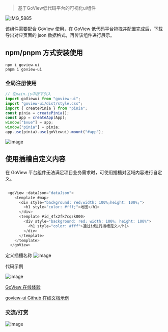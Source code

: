 <!--
 * @Author: yangyu 1431330771@qq.com
 * @Date: 2021-12-11 19:46:50
 * @LastEditors: yangyu 1431330771@qq.com
 * @LastEditTime: 2024-12-30 17:54:22
 * @FilePath: \goview-ui-main\README.md
 * @Description: 这是默认设置,请设置`customMade`, 打开koroFileHeader查看配置 进行设置: https://github.com/OBKoro1/koro1FileHeader/wiki/%E9%85%8D%E7%BD%AE
-->

> 基于GoView低代码平台的可视化ui组件

![IMG_5885](https://yangzzyu.github.io/goview-ui/assets/1734597091546.jpg)

该组件需要配合 GoView 使用，在 GoView 低代码平台拖拽并配置完成后，下载导出对应页面的 json 数据格式，再传该组件进行展示。

## npm/pnpm 方式安装使用

```shell
npm i goview-ui
pnpm i goview-ui
```

### 全局注册使用

```js
// 在main.js中按下引入
import goViewui from "goview-ui";
import "goview-ui/dist/style.css";
import { createPinia } from "pinia";
const pinia = createPinia();
const app = createApp(App);
window["$vue"] = app;
window["pinia"] = pinia;
app.use(pinia).use(goViewui).mount("#app");
```

![image](https://yangzzyu.github.io/goview-ui/assets/b217be17d8d98e0197876f39171c8ed.png)

## 使用插槽自定义内容

在 GoView 平台组件无法满足项目业务需求时，可使用插槽对区域内容进行自定义。

```js

 <goView :dataJson="dataJson">
    <template #map>
      <div style="background: red;width: 100%;height: 100%;">
        <h1 style="color: #fff;">地图</h1>
      </div>
      <template #id_4fx2fk7cqzk000>
        <div style="background: red; width: 100%; height: 100%">
          <h1 style="color: #fff">通过id进行插槽定义</h1>
        </div>
      </template>
    </template>
  </goView>
```
定义插槽名称
![image](https://yangzzyu.github.io/goview-ui/assets/99cb469c2e74ac6d2b3e59f9bc03357.png)


代码示例
<!-- ![image](https://yangzzyu.github.io/goview-ui/assets/1734673662701.jpg) -->
![image](https://yangzzyu.github.io/goview-ui/assets/1735551220706.jpg)

[GoView 在线体验
](https://vue.mtruning.club/)

[goview-ui Github 在线文档示例
](https://yangzzyu.github.io/goview-ui)

### 交流/打赏

![image](https://yangzzyu.github.io/goview-ui/assets/1734597998336.jpg)
